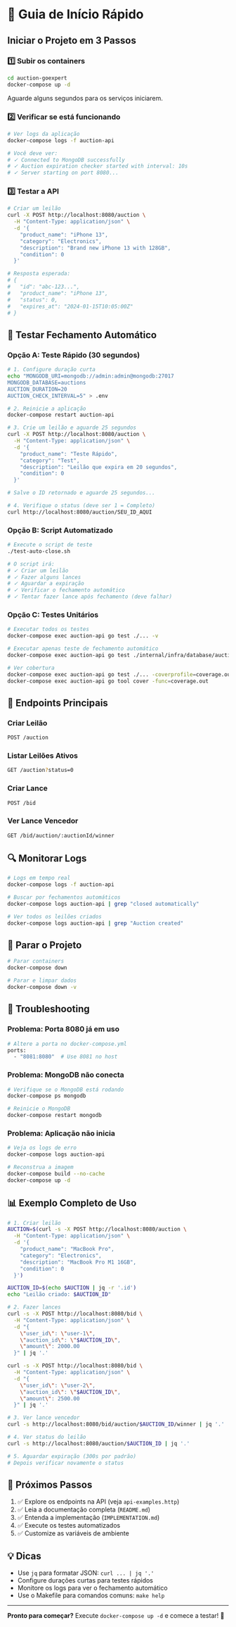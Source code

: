# 🚀 Guia de Início Rápido

## Iniciar o Projeto em 3 Passos

### 1️⃣ Subir os containers

```bash
cd auction-goexpert
docker-compose up -d
```

Aguarde alguns segundos para os serviços iniciarem.

### 2️⃣ Verificar se está funcionando

```bash
# Ver logs da aplicação
docker-compose logs -f auction-api

# Você deve ver:
# ✓ Connected to MongoDB successfully
# ✓ Auction expiration checker started with interval: 10s
# ✓ Server starting on port 8080...
```

### 3️⃣ Testar a API

```bash
# Criar um leilão
curl -X POST http://localhost:8080/auction \
  -H "Content-Type: application/json" \
  -d '{
    "product_name": "iPhone 13",
    "category": "Electronics",
    "description": "Brand new iPhone 13 with 128GB",
    "condition": 0
  }'

# Resposta esperada:
# {
#   "id": "abc-123...",
#   "product_name": "iPhone 13",
#   "status": 0,
#   "expires_at": "2024-01-15T10:05:00Z"
# }
```

## 🧪 Testar Fechamento Automático

### Opção A: Teste Rápido (30 segundos)

```bash
# 1. Configure duração curta
echo "MONGODB_URI=mongodb://admin:admin@mongodb:27017
MONGODB_DATABASE=auctions
AUCTION_DURATION=20
AUCTION_CHECK_INTERVAL=5" > .env

# 2. Reinicie a aplicação
docker-compose restart auction-api

# 3. Crie um leilão e aguarde 25 segundos
curl -X POST http://localhost:8080/auction \
  -H "Content-Type: application/json" \
  -d '{
    "product_name": "Teste Rápido",
    "category": "Test",
    "description": "Leilão que expira em 20 segundos",
    "condition": 0
  }'

# Salve o ID retornado e aguarde 25 segundos...

# 4. Verifique o status (deve ser 1 = Completo)
curl http://localhost:8080/auction/SEU_ID_AQUI
```

### Opção B: Script Automatizado

```bash
# Execute o script de teste
./test-auto-close.sh

# O script irá:
# ✓ Criar um leilão
# ✓ Fazer alguns lances
# ✓ Aguardar a expiração
# ✓ Verificar o fechamento automático
# ✓ Tentar fazer lance após fechamento (deve falhar)
```

### Opção C: Testes Unitários

```bash
# Executar todos os testes
docker-compose exec auction-api go test ./... -v

# Executar apenas teste de fechamento automático
docker-compose exec auction-api go test ./internal/infra/database/auction -v -run TestAuctionAutomaticClosure

# Ver cobertura
docker-compose exec auction-api go test ./... -coverprofile=coverage.out
docker-compose exec auction-api go tool cover -func=coverage.out
```

## 📡 Endpoints Principais

### Criar Leilão
```bash
POST /auction
```

### Listar Leilões Ativos
```bash
GET /auction?status=0
```

### Criar Lance
```bash
POST /bid
```

### Ver Lance Vencedor
```bash
GET /bid/auction/:auctionId/winner
```

## 🔍 Monitorar Logs

```bash
# Logs em tempo real
docker-compose logs -f auction-api

# Buscar por fechamentos automáticos
docker-compose logs auction-api | grep "closed automatically"

# Ver todos os leilões criados
docker-compose logs auction-api | grep "Auction created"
```

## 🛑 Parar o Projeto

```bash
# Parar containers
docker-compose down

# Parar e limpar dados
docker-compose down -v
```

## 🐛 Troubleshooting

### Problema: Porta 8080 já em uso
```bash
# Altere a porta no docker-compose.yml
ports:
  - "8081:8080"  # Use 8081 no host
```

### Problema: MongoDB não conecta
```bash
# Verifique se o MongoDB está rodando
docker-compose ps mongodb

# Reinicie o MongoDB
docker-compose restart mongodb
```

### Problema: Aplicação não inicia
```bash
# Veja os logs de erro
docker-compose logs auction-api

# Reconstrua a imagem
docker-compose build --no-cache
docker-compose up -d
```

## 📊 Exemplo Completo de Uso

```bash
# 1. Criar leilão
AUCTION=$(curl -s -X POST http://localhost:8080/auction \
  -H "Content-Type: application/json" \
  -d '{
    "product_name": "MacBook Pro",
    "category": "Electronics",
    "description": "MacBook Pro M1 16GB",
    "condition": 0
  }')

AUCTION_ID=$(echo $AUCTION | jq -r '.id')
echo "Leilão criado: $AUCTION_ID"

# 2. Fazer lances
curl -s -X POST http://localhost:8080/bid \
  -H "Content-Type: application/json" \
  -d "{
    \"user_id\": \"user-1\",
    \"auction_id\": \"$AUCTION_ID\",
    \"amount\": 2000.00
  }" | jq '.'

curl -s -X POST http://localhost:8080/bid \
  -H "Content-Type: application/json" \
  -d "{
    \"user_id\": \"user-2\",
    \"auction_id\": \"$AUCTION_ID\",
    \"amount\": 2500.00
  }" | jq '.'

# 3. Ver lance vencedor
curl -s http://localhost:8080/bid/auction/$AUCTION_ID/winner | jq '.'

# 4. Ver status do leilão
curl -s http://localhost:8080/auction/$AUCTION_ID | jq '.'

# 5. Aguardar expiração (300s por padrão)
# Depois verificar novamente o status
```

## 🎯 Próximos Passos

1. ✅ Explore os endpoints na API (veja `api-examples.http`)
2. ✅ Leia a documentação completa (`README.md`)
3. ✅ Entenda a implementação (`IMPLEMENTATION.md`)
4. ✅ Execute os testes automatizados
5. ✅ Customize as variáveis de ambiente

## 💡 Dicas

- Use `jq` para formatar JSON: `curl ... | jq '.'`
- Configure durações curtas para testes rápidos
- Monitore os logs para ver o fechamento automático
- Use o Makefile para comandos comuns: `make help`

---

**Pronto para começar?** Execute `docker-compose up -d` e comece a testar! 🚀

